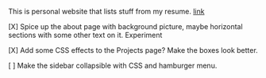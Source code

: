 This is personal website that lists stuff from my resume. [link](https://emily-kang77.github.io/react-website-v2/)

[X] Spice up the about page with background picture, maybe horizontal sections with some other text on it. Experiment 

[X] Add some CSS effects to the Projects page? Make the boxes look better.

[ ] Make the sidebar collapsible with CSS and hamburger menu.
